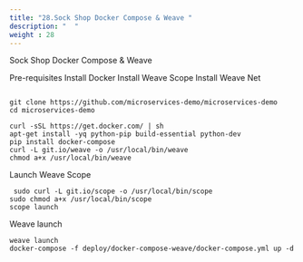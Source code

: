 ```yaml
---
title: "28.Sock Shop Docker Compose & Weave "
description: "  "
weight : 28
---
```


Sock Shop Docker Compose & Weave


Pre-requisites
Install Docker
Install Weave Scope
Install Weave Net

```

git clone https://github.com/microservices-demo/microservices-demo
cd microservices-demo
```


```
curl -sSL https://get.docker.com/ | sh
apt-get install -yq python-pip build-essential python-dev
pip install docker-compose
curl -L git.io/weave -o /usr/local/bin/weave
chmod a+x /usr/local/bin/weave
```

Launch Weave Scope

```
 sudo curl -L git.io/scope -o /usr/local/bin/scope
sudo chmod a+x /usr/local/bin/scope
scope launch
```

Weave launch 

```
weave launch
docker-compose -f deploy/docker-compose-weave/docker-compose.yml up -d

```